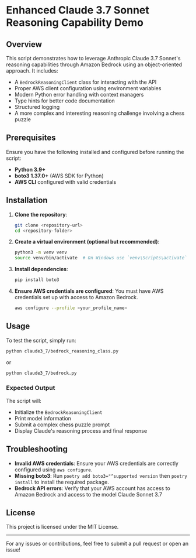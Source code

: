 # Enhanced Claude 3.7 Sonnet Reasoning Capability Demo

## Overview

This script demonstrates how to leverage Anthropic Claude 3.7 Sonnet's reasoning capabilities through Amazon Bedrock using an object-oriented approach. It includes:

- A `BedrockReasoningClient` class for interacting with the API
- Proper AWS client configuration using environment variables
- Modern Python error handling with context managers
- Type hints for better code documentation
- Structured logging
- A more complex and interesting reasoning challenge involving a chess puzzle

## Prerequisites

Ensure you have the following installed and configured before running the script:

- **Python 3.9+**
- **boto3 1.37.0+** (AWS SDK for Python)
- **AWS CLI** configured with valid credentials

## Installation

1. **Clone the repository**:
   ```sh
   git clone <repository-url>
   cd <repository-folder>
   ```

2. **Create a virtual environment (optional but recommended)**:
   ```sh
   python3 -m venv venv
   source venv/bin/activate  # On Windows use `venv\Scripts\activate`
   ```

3. **Install dependencies**:
   ```sh
   pip install boto3
   ```

4. **Ensure AWS credentials are configured**:
   You must have AWS credentials set up with access to Amazon Bedrock.
   ```sh
   aws configure --profile <your_profile_name>
   ```

## Usage

To test the script, simply run:
```sh
python claude3_7/bedrock_reasoning_class.py
```
or 
```sh
python claude3_7/bedrock.py
```

### Expected Output
The script will:
- Initialize the `BedrockReasoningClient`
- Print model information
- Submit a complex chess puzzle prompt
- Display Claude's reasoning process and final response

## Troubleshooting

- **Invalid AWS credentials**: Ensure your AWS credentials are correctly configured using `aws configure`.
- **Missing boto3**: Run `poetry add boto3="^supported version` then `poetry install` to install the required package.
- **Bedrock API errors**: Verify that your AWS account has access to Amazon Bedrock and access to the model Claude Sonnet 3.7

## License

This project is licensed under the MIT License.

---

For any issues or contributions, feel free to submit a pull request or open an issue!

